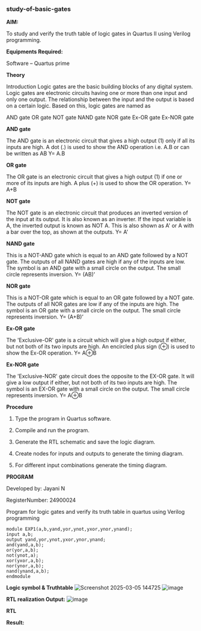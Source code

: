 ### study-of-basic-gates

**AIM:** 

To study and verify the truth table of logic gates in Quartus II using Verilog programming.

**Equipments Required:**

Software – Quartus prime 

**Theory**

Introduction Logic gates are the basic building blocks of any digital system. Logic gates are electronic circuits having one or more than one input and only one output. The relationship between the input and the output is based on a certain logic. Based on this, logic gates are named as

AND gate OR gate NOT gate NAND gate NOR gate Ex-OR gate Ex-NOR gate

**AND gate**

The AND gate is an electronic circuit that gives a high output (1) only if all its inputs are high. A dot (.) is used to show the AND operation i.e. A.B or can be written as AB
Y= A.B

**OR gate** 

The OR gate is an electronic circuit that gives a high output (1) if one or more of its inputs are high. A plus (+) is used to show the OR operation.
Y= A+B

**NOT gate**

The NOT gate is an electronic circuit that produces an inverted version of the input at its output. It is also known as an inverter. If the input variable is A, the inverted output is known as NOT A. This is also shown as A' or A with a bar over the top, as shown at the outputs.
Y= A'

**NAND gate**

This is a NOT-AND gate which is equal to an AND gate followed by a NOT gate. The outputs of all NAND gates are high if any of the inputs are low. The symbol is an AND gate with a small circle on the output. The small circle represents inversion.
Y= (AB)’

**NOR gate**

This is a NOT-OR gate which is equal to an OR gate followed by a NOT gate. The outputs of all NOR gates are low if any of the inputs are high. The symbol is an OR gate with a small circle on the output. The small circle represents inversion.
Y= (A+B)’

**Ex-OR gate**

The 'Exclusive-OR' gate is a circuit which will give a high output if either, but not both of its two inputs are high. An encircled plus sign (⊕) is used to show the Ex-OR operation.
Y= A⊕B

**Ex-NOR gate**

The 'Exclusive-NOR' gate circuit does the opposite to the EX-OR gate. It will give a low output if either, but not both of its two inputs are high. The symbol is an EX-OR gate with a small circle on the output. The small circle represents inversion.
Y= A⊕B

**Procedure** 

1.	Type the program in Quartus software.

2.	Compile and run the program.

3.	Generate the RTL schematic and save the logic diagram.

4.	Create nodes for inputs and outputs to generate the timing diagram.

5.	For different input combinations generate the timing diagram.


**PROGRAM**

   Developed by: Jayani N
 
   RegisterNumber: 24900024

   Program for logic gates and verify its truth table in quartus using Verilog programming

    module EXP1(a,b,yand,yor,ynot,yxor,ynor,ynand);
    input a,b;
    output yand,yor,ynot,yxor,ynor,ynand;
    and(yand,a,b);
    or(yor,a,b);
    not(ynot,a);
    xor(yxor,a,b);
    nor(ynor,a,b);
    nand(ynand,a,b);
    endmodule


 
**Logic symbol & Truthtable**
![Screenshot 2025-03-05 144725](https://github.com/user-attachments/assets/7b336df8-4486-46f0-aa83-79429b9ed1c5)
![image](https://github.com/user-attachments/assets/7437aa70-3e8c-45df-a4a4-d51ef758aebc)




**RTL realization Output:** 
![image](https://github.com/user-attachments/assets/94874a88-0856-4254-8e21-17fbe22d0d47)


**RTL**


**Result:**


